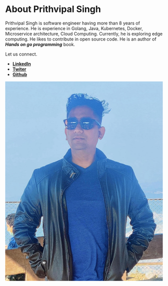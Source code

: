 # About Prithvipal Singh


Prithvipal Singh is software engineer having more than 8 years of experience. He is experience in Golang, Java, Kubernetes, Docker, Microservice architecture, Cloud Computing. Currently, he is exploring edge computing. He likes to contribute in open source code. He is an author of ***Hands on go programming*** book. 

Let us connect.

- [**LinkedIn**](https://www.linkedin.com/in/prithvipal-singh-2a7b4b49)
- [**Twiter**](https://twitter.com/prithvirathor99)
- [**Github**](https://github.com/Prithvipal)


![](resources/my_photo.jpeg)

